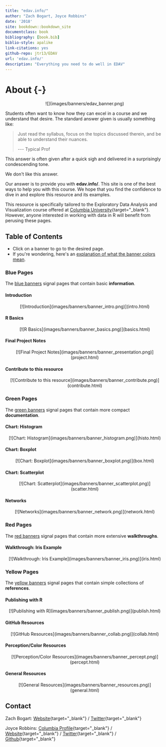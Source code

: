 ```yaml
--- 
title: "edav.info/"
author: "Zach Bogart, Joyce Robbins"
date: '2018'
site: bookdown::bookdown_site
documentclass: book
bibliography: [book.bib]
biblio-style: apalike
link-citations: yes
github-repo: jtr13/EDAV
url: 'edav.info/'
description: "Everything you need to do well in EDAV"
---
```




# About {-}

<center>
![](images/banners/edav_banner.png)
</center>

Students often want to know how they can excel in a course and we understand that desire. The standard answer given is usually something like: 

> Just read the syllabus, focus on the topics discussed therein, and be able to understand their nuances.
>
> --- Typical Prof 

This answer is often given after a quick sigh and delivered in a surprisingly condescending tone.

We don't like this answer.

Our answer is to provide you with **edav.info/**. This site is one of the best ways to help you with this course. We hope that you find the confidence to dive in and explore this resource and its examples.

This resource is specifically tailored to the Exploratory Data Analysis and Visualization course offered at [Columbia University](https://www.columbia.edu/){target="_blank"}. However, anyone interested in working with data in R will benefit from perusing these pages.

<!-- toc -->
## Table of Contents
- Click on a banner to go to the desired page.
- If you're wondering, here's an [explanation of what the banner colors mean](intro.html#what-the-banners-mean).

<!-- Blue Pages -->
### Blue Pages
The [blue banners](intro.html#blue-pages-1) signal pages that contain basic **information**.

#### Introduction
<center>
[![Introduction](images/banners/banner_intro.png)](intro.html)
</center>

#### R Basics
<center>
[![R Basics](images/banners/banner_basics.png)](basics.html)
</center>

#### Final Project Notes
<center>
[![Final Project Notes](images/banners/banner_presentation.png)](project.html)
</center>

#### Contribute to this resource
<center>
[![Contribute to this resource](images/banners/banner_contribute.png)](contribute.html)
</center>

<!-- Green Pages -->
### Green Pages
The [green banners](intro.html#green-pages-1) signal pages that contain more compact **documentation**.

#### Chart: Histogram
<center>
[![Chart: Histogram](images/banners/banner_histogram.png)](histo.html)
</center>

#### Chart: Boxplot
<center>
[![Chart: Boxplot](images/banners/banner_boxplot.png)](box.html)
</center>

#### Chart: Scatterplot
<center>
[![Chart: Scatterplot](images/banners/banner_scatterplot.png)](scatter.html)
</center>

#### Networks
<center>
[![Networks](images/banners/banner_network.png)](network.html)
</center>

<!-- Red Pages -->
### Red Pages
The [red banners](intro.html#red-pages-1) signal pages that contain more extensive **walkthroughs**.

#### Walkthrough: Iris Example
<center>
[![Walkthrough: Iris Example](images/banners/banner_iris.png)](iris.html)
</center>

<!-- Yellow Pages -->
### Yellow Pages
The [yellow banners](intro.html#yellow-pages-1) signal pages that contain simple collections of  **references**.

#### Publishing with R
<center>
[![Publishing with R](images/banners/banner_publish.png)](publish.html)
</center>

#### GitHub Resources
<center>
[![GitHub Resources](images/banners/banner_collab.png)](collab.html)
</center>

#### Perception/Color Resources
<center>
[![Perception/Color Resources](images/banners/banner_percept.png)](percept.html)
</center>

#### General Resources
<center>
[![General Resources](images/banners/banner_resources.png)](general.html)
</center>

<!-- Contact -->
## Contact

Zach Bogart: 
[Website](https://zachbogart.com/){target="_blank"}
/
[Twitter](https://twitter.com/zachbogart){target="_blank"}

Joyce Robbins: 
[Columbia Profile](http://stat.columbia.edu/department-directory/name/joyce-robbins/){target="_blank"}
/
[Website](http://www.joyce-robbins.com/){target="_blank"}
/
[Twitter](https://twitter.com/jtrnyc){target="_blank"}
/
[Github](https://github.com/jtr13){target="_blank"}

